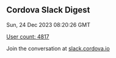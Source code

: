 ## Cordova Slack Digest
Sun, 24 Dec 2023 08:20:26 GMT

[User count: 4817](https://cordova.slack.com/)


Join the conversation at [slack.cordova.io](http://slack.cordova.io/)
